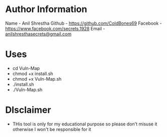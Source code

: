 # Author Information
Name - Anil Shrestha
Github - https://github.com/ColdBones69
Facebook - https://www.facebook.com/secrets.1928
Email - anilshresthasecrets@gmail.com

# Uses
- cd Vuln-Map
- chmod +x install.sh
- chmod +x Vuln-Map.sh
- ./install.sh
- ./Vuln-Map.sh

# DIsclaimer
- THis tool is only for my educational purpose so please don't misuse it 
  otherwise I won't be responsible for it
